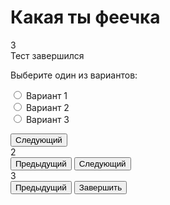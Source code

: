 # Какая ты феечка

<div id="countquestions" class="d-none">3</div>

<div id="finish" class="d-none">
Тест завершился
</div>

<div id="question_1" class="d-none">
    <div class="container px-0">
        <p>
            Выберите один из вариантов:
        </p>
        <form>
            <div class="form-check">
                <input class="form-check-input" onClick="MakeActiveMenu()" type="radio" name="flexRadioDefault" id="flexRadioDefault1">
                <label class="form-check-label" for="flexRadioDefault1">
                    Вариант 1
                </label>
            </div>
            <div class="form-check">
                <input class="form-check-input" onClick="MakeActiveMenu()" type="radio" name="flexRadioDefault" id="flexRadioDefault2">
                <label class="form-check-label" for="flexRadioDefault2">
                    Вариант 2
                </label>
            </div>
            <div class="form-check">
                <input class="form-check-input" onClick="MakeActiveMenu()" type="radio" name="flexRadioDefault" id="flexRadioDefault2">
                <label class="form-check-label" for="flexRadioDefault2">
                    Вариант 3
                </label>
            </div>
        </form>
    </div>
    <div class="test-buttons-pagination">
        <button type="button" class="btn btn-primary" onClick="MainTest(1)">Следующий</button>
    </div>

</div>

<div id="question_2" class="d-none">
    <div class="container px-0">
        2
    </div>
    <div class="test-buttons-pagination d-flex">
        <button type="button" class="btn btn-primary me-2" onClick="MainTest(0)">Предыдущий</button>
        <button type="button" class="btn btn-primary" onClick="MainTest(2)">Следующий</button>
    </div>
</div>

<div id="question_3" class="d-none">
    <div class="container px-0">
        3
    </div>
    <div class="test-buttons-pagination d-flex">
        <button type="button" class="btn btn-primary me-2" onClick="MainTest(1)">Предыдущий</button>
        <button type="button" class="btn btn-success" onClick="MainFinish()">Завершить</button>
    </div>
</div>
